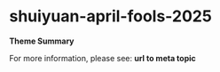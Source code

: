 # shuiyuan-april-fools-2025

**Theme Summary**

For more information, please see: **url to meta topic**
